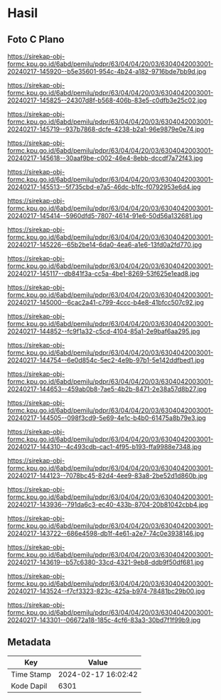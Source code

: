 # Hasil

## Foto C Plano

https://sirekap-obj-formc.kpu.go.id/6abd/pemilu/pdpr/63/04/04/20/03/6304042003001-20240217-145920--b5e35601-954c-4b24-a182-9716bde7bb9d.jpg

https://sirekap-obj-formc.kpu.go.id/6abd/pemilu/pdpr/63/04/04/20/03/6304042003001-20240217-145825--24307d8f-b568-406b-83e5-c0dfb3e25c02.jpg

https://sirekap-obj-formc.kpu.go.id/6abd/pemilu/pdpr/63/04/04/20/03/6304042003001-20240217-145719--937b7868-dcfe-4238-b2a1-96e9879e0e74.jpg

https://sirekap-obj-formc.kpu.go.id/6abd/pemilu/pdpr/63/04/04/20/03/6304042003001-20240217-145618--30aaf9be-c002-46e4-8ebb-dccdf7a72f43.jpg

https://sirekap-obj-formc.kpu.go.id/6abd/pemilu/pdpr/63/04/04/20/03/6304042003001-20240217-145513--5f735cbd-e7a5-46dc-b1fc-f0792953e6d4.jpg

https://sirekap-obj-formc.kpu.go.id/6abd/pemilu/pdpr/63/04/04/20/03/6304042003001-20240217-145414--5960dfd5-7807-4614-91e6-50d56a132681.jpg

https://sirekap-obj-formc.kpu.go.id/6abd/pemilu/pdpr/63/04/04/20/03/6304042003001-20240217-145226--65b2be14-6da0-4ea6-a1e6-13fd0a2fd770.jpg

https://sirekap-obj-formc.kpu.go.id/6abd/pemilu/pdpr/63/04/04/20/03/6304042003001-20240217-145117--db841f3a-cc5a-4be1-8269-53f625e1ead8.jpg

https://sirekap-obj-formc.kpu.go.id/6abd/pemilu/pdpr/63/04/04/20/03/6304042003001-20240217-145000--6cac2a41-c799-4ccc-b4e8-41bfcc507c92.jpg

https://sirekap-obj-formc.kpu.go.id/6abd/pemilu/pdpr/63/04/04/20/03/6304042003001-20240217-144852--fc9f1a32-c5cd-4104-85a1-2e9baf6aa295.jpg

https://sirekap-obj-formc.kpu.go.id/6abd/pemilu/pdpr/63/04/04/20/03/6304042003001-20240217-144754--6e0d854c-5ec2-4e9b-97b1-5e142ddfbed1.jpg

https://sirekap-obj-formc.kpu.go.id/6abd/pemilu/pdpr/63/04/04/20/03/6304042003001-20240217-144653--459ab0b8-7ae5-4b2b-8471-2e38a57d8b27.jpg

https://sirekap-obj-formc.kpu.go.id/6abd/pemilu/pdpr/63/04/04/20/03/6304042003001-20240217-144505--098f3cd9-5e69-4e1c-b4b0-61475a8b79e3.jpg

https://sirekap-obj-formc.kpu.go.id/6abd/pemilu/pdpr/63/04/04/20/03/6304042003001-20240217-144310--4c493cdb-cac1-4f95-b193-ffa9988e7348.jpg

https://sirekap-obj-formc.kpu.go.id/6abd/pemilu/pdpr/63/04/04/20/03/6304042003001-20240217-144123--7078bc45-82d4-4ee9-83a8-2be52d1d860b.jpg

https://sirekap-obj-formc.kpu.go.id/6abd/pemilu/pdpr/63/04/04/20/03/6304042003001-20240217-143936--791da6c3-ec40-433b-8704-20b81042cbb4.jpg

https://sirekap-obj-formc.kpu.go.id/6abd/pemilu/pdpr/63/04/04/20/03/6304042003001-20240217-143722--686e4598-db1f-4e61-a2e7-74c0e3938146.jpg

https://sirekap-obj-formc.kpu.go.id/6abd/pemilu/pdpr/63/04/04/20/03/6304042003001-20240217-143619--b57c6380-33cd-4321-9eb8-ddb9f50df681.jpg

https://sirekap-obj-formc.kpu.go.id/6abd/pemilu/pdpr/63/04/04/20/03/6304042003001-20240217-143524--f7cf3323-823c-425a-b974-78481bc29b00.jpg

https://sirekap-obj-formc.kpu.go.id/6abd/pemilu/pdpr/63/04/04/20/03/6304042003001-20240217-143301--06672a18-185c-4cf6-83a3-30bd7f1f99b9.jpg


## Metadata

| Key        | Value               |
| ---------- | ------------------- |
| Time Stamp | 2024-02-17 16:02:42 |
| Kode Dapil | 6301                |



